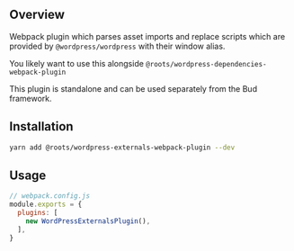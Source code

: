 ## Overview

Webpack plugin which parses asset imports and replace scripts which are provided by `@wordpress/wordpress` with their window alias.

You likely want to use this alongside `@roots/wordpress-dependencies-webpack-plugin`

This plugin is standalone and can be used separately from the Bud framework.

## Installation

```sh
yarn add @roots/wordpress-externals-webpack-plugin --dev
```

## Usage

```js
// webpack.config.js
module.exports = {
  plugins: [
    new WordPressExternalsPlugin(),
  ],
}
```
